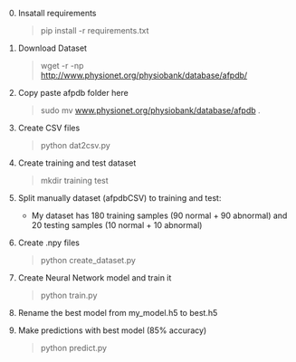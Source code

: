 0. Insatall requirements
    > pip install -r requirements.txt

1. Download Dataset
    > wget -r -np http://www.physionet.org/physiobank/database/afpdb/

2. Copy paste afpdb folder here 
    > sudo mv www.physionet.org/physiobank/database/afpdb .

3. Create CSV files 
    > python dat2csv.py

4. Create training and test dataset
    > mkdir training test

5. Split manually dataset (afpdbCSV) to training and test:
    * My dataset has 180 training samples (90 normal + 90 abnormal) and   20 testing samples (10 normal + 10 abnormal)

6. Create .npy files 
    >  python create_dataset.py

7. Create Neural Network model and train it 
    > python train.py

8. Rename the best model from my_model.h5 to best.h5

9. Make predictions with best model (85% accuracy)
    > python predict.py